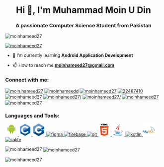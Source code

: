 <h1 align="center">Hi 👋, I'm Muhammad Moin U Din</h1>
<h3 align="center">A passionate Computer Science Student from Pakistan</h3>

<p align="left"> <img src="https://komarev.com/ghpvc/?username=moinhameed27&label=Profile%20views&color=0e75b6&style=flat" alt="moinhameed27" /> </p>

<p align="left"> <a href="https://github.com/ryo-ma/github-profile-trophy"><img src="https://github-profile-trophy.vercel.app/?username=moinhameed27" alt="moinhameed27" /></a> </p>

- 🌱 I’m currently learning **Android Application Development**

- 📫 How to reach me **moinhameed27@gmail.com**

<h3 align="left">Connect with me:</h3>
<p align="left">
<a href="https://fb.com/moin.hameed27" target="blank"><img align="center" src="https://raw.githubusercontent.com/rahuldkjain/github-profile-readme-generator/master/src/images/icons/Social/facebook.svg" alt="moin.hameed27" height="30" width="40" /></a>
<a href="https://instagram.com/moinhameedd" target="blank"><img align="center" src="https://raw.githubusercontent.com/rahuldkjain/github-profile-readme-generator/master/src/images/icons/Social/instagram.svg" alt="moinhameedd" height="30" width="40" /></a>
<a href="https://twitter.com/moinhameed27" target="blank"><img align="center" src="https://raw.githubusercontent.com/rahuldkjain/github-profile-readme-generator/master/src/images/icons/Social/twitter.svg" alt="moinhameed27" height="30" width="40" /></a>
<a href="https://stackoverflow.com/users/22487410" target="blank"><img align="center" src="https://raw.githubusercontent.com/rahuldkjain/github-profile-readme-generator/master/src/images/icons/Social/stack-overflow.svg" alt="22487410" height="30" width="40" /></a>
<a href="https://linkedin.com/in/moinhameed27" target="blank"><img align="center" src="https://raw.githubusercontent.com/rahuldkjain/github-profile-readme-generator/master/src/images/icons/Social/linked-in-alt.svg" alt="moinhameed27" height="30" width="40" /></a>
<a href="https://www.leetcode.com/moinhameed27/" target="blank"><img align="center" src="https://raw.githubusercontent.com/rahuldkjain/github-profile-readme-generator/master/src/images/icons/Social/leet-code.svg" alt="moinhameed27/" height="30" width="40" /></a>
<a href="https://auth.geeksforgeeks.org/user/moinhameed27/" target="blank"><img align="center" src="https://raw.githubusercontent.com/rahuldkjain/github-profile-readme-generator/master/src/images/icons/Social/geeks-for-geeks.svg" alt="moinhameed27/" height="30" width="40" /></a>
<a href="https://codeforces.com/profile/moinhameed27" target="blank"><img align="center" src="https://raw.githubusercontent.com/rahuldkjain/github-profile-readme-generator/master/src/images/icons/Social/codeforces.svg" alt="moinhameed27" height="30" width="40" /></a>
<a href="https://www.hackerrank.com/moinhameed27" target="blank"><img align="center" src="https://raw.githubusercontent.com/rahuldkjain/github-profile-readme-generator/master/src/images/icons/Social/hackerrank.svg" alt="moinhameed27" height="30" width="40" /></a>
</p>

<h3 align="left">Languages and Tools:</h3>
<p align="left"> <a href="https://developer.android.com" target="_blank" rel="noreferrer"> <img src="https://raw.githubusercontent.com/devicons/devicon/master/icons/android/android-original-wordmark.svg" alt="android" width="40" height="40"/> </a> <a href="https://www.cprogramming.com/" target="_blank" rel="noreferrer"> <img src="https://raw.githubusercontent.com/devicons/devicon/master/icons/c/c-original.svg" alt="c" width="40" height="40"/> </a> <a href="https://www.w3schools.com/cpp/" target="_blank" rel="noreferrer"> <img src="https://raw.githubusercontent.com/devicons/devicon/master/icons/cplusplus/cplusplus-original.svg" alt="cplusplus" width="40" height="40"/> </a> <a href="https://www.figma.com/" target="_blank" rel="noreferrer"> <img src="https://www.vectorlogo.zone/logos/figma/figma-icon.svg" alt="figma" width="40" height="40"/> </a> <a href="https://firebase.google.com/" target="_blank" rel="noreferrer"> <img src="https://www.vectorlogo.zone/logos/firebase/firebase-icon.svg" alt="firebase" width="40" height="40"/> </a> <a href="https://git-scm.com/" target="_blank" rel="noreferrer"> <img src="https://www.vectorlogo.zone/logos/git-scm/git-scm-icon.svg" alt="git" width="40" height="40"/> </a> <a href="https://www.w3.org/html/" target="_blank" rel="noreferrer"> <img src="https://raw.githubusercontent.com/devicons/devicon/master/icons/html5/html5-original-wordmark.svg" alt="html5" width="40" height="40"/> </a> <a href="https://www.java.com" target="_blank" rel="noreferrer"> <img src="https://raw.githubusercontent.com/devicons/devicon/master/icons/java/java-original.svg" alt="java" width="40" height="40"/> </a> <a href="https://kotlinlang.org" target="_blank" rel="noreferrer"> <img src="https://www.vectorlogo.zone/logos/kotlinlang/kotlinlang-icon.svg" alt="kotlin" width="40" height="40"/> </a> <a href="https://www.mysql.com/" target="_blank" rel="noreferrer"> <img src="https://raw.githubusercontent.com/devicons/devicon/master/icons/mysql/mysql-original-wordmark.svg" alt="mysql" width="40" height="40"/> </a> <a href="https://www.sqlite.org/" target="_blank" rel="noreferrer"> <img src="https://www.vectorlogo.zone/logos/sqlite/sqlite-icon.svg" alt="sqlite" width="40" height="40"/> </a> </p>

<p><img align="left" src="https://github-readme-stats.vercel.app/api/top-langs?username=moinhameed27&show_icons=true&locale=en&layout=compact" alt="moinhameed27" /></p>

<p>&nbsp;<img align="center" src="https://github-readme-stats.vercel.app/api?username=moinhameed27&show_icons=true&locale=en" alt="moinhameed27" /></p>

<p><img align="center" src="https://github-readme-streak-stats.herokuapp.com/?user=moinhameed27&" alt="moinhameed27" /></p>
